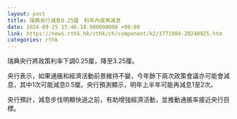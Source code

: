 ```yaml
---
layout: post
title: 瑞典央行減息0.25厘　料年內或再減息
date: 2024-09-25 15:46:18.000000000 +08:00
link: https://news.rthk.hk/rthk/ch/component/k2/1771984-20240925.htm
categories: rthk
---
```


瑞典央行將政策利率下調0.25厘，降至3.25厘。

央行表示，如果通脹和經濟活動前景維持不變，今年餘下兩次政策會議亦可能會減息，其中1次可能減息0.5厘。央行預測顯示，明年上半年可能再減息1至2次。

央行預計，減息步伐明顯快過之前，有助增強經濟活動，並推動通脹率接近央行目標。
